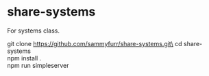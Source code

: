 # share-systems
For systems class.

git clone https://github.com/sammyfurr/share-systems.git\
cd share-systems\
npm install .\
npm run simpleserver
